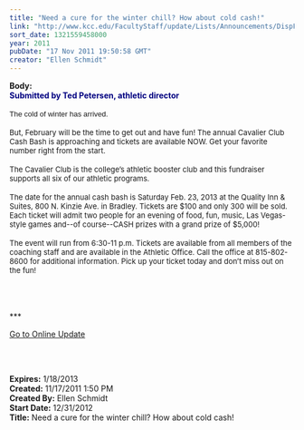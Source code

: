 ```yaml
---
title: "Need a cure for the winter chill? How about cold cash!"
link: "http://www.kcc.edu/FacultyStaff/update/Lists/Announcements/DispForm.aspx?ID=518"
sort_date: 1321559458000
year: 2011
pubDate: "17 Nov 2011 19:50:58 GMT"
creator: "Ellen Schmidt"
---
```


<div><b>Body:</b> <div class="ExternalClass957E9543959C43DD819ABB6CE0C8FCAD">
<div><font color="#000080"><strong>Submitted by Ted Petersen, athletic director</strong></font></div>
<div><br />
<p style="margin:0in 0in 0pt" class="MsoNormal"><font face="Arial"><font size="2">The cold of winter has arrived. </font></font></p><font size="2"> </font></div>
<div><br /><font size="2">But, February will be the time to get out and have fun! The annual Cavalier Club Cash Bash is approaching and tickets are available NOW. Get your favorite number right from the start.</font></div>
<div><br /><font size="2">The Cavalier Club is the college’s athletic booster club and this fundraiser supports all six of our athletic programs. </font></div>
<div><br /><font size="2">The date for the annual cash bash is Saturday Feb. 23, 2013 at the Quality Inn &amp; Suites, 800 N. Kinzie Ave. in Bradley. Tickets are $100 and only 300 will be sold. Each ticket will admit two people for an evening of food, fun, music, Las Vegas-style games and--of course--CASH prizes with a grand prize of $5,000!</font></div>
<div><br /><font size="2">The event will run from 6:30-11 p.m. Tickets are available from all members of the coaching staff and are available in the Athletic Office. Call the office at 815-802-8600 for additional information. Pick up your ticket today and don’t miss out on the fun!</font></div>
<div> </div>
<div> </div>
<div>
<div>
<div>
<div>
<div>
<div> </div>
<div>
<p>***</p>
<p><a href="/FacultyStaff/update/Pages/dailyupdate.aspx">Go to Online Update</a></p>
<p> </p></div></div></div></div></div><br /></div></div></div>
<div><b>Expires:</b> 1/18/2013</div>
<div><b>Created:</b> 11/17/2011 1:50 PM</div>
<div><b>Created By:</b> Ellen Schmidt</div>
<div><b>Start Date:</b> 12/31/2012</div>
<div><b>Title:</b> Need a cure for the winter chill? How about cold cash!</div>
